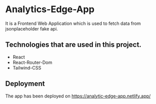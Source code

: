 # Analytics-Edge-App

It is a Frontend Web Application which is used to fetch data from jsonplaceholder fake api. 


## Technologies that are used in this project.
  <ul>
    <li>React</li> 
    <li>React-Router-Dom</li> 
    <li>Tailwind-CSS</li> 
  </ul>


## Deployment

The app has been deployed on 
https://analytic-edge-app.netlify.app/

